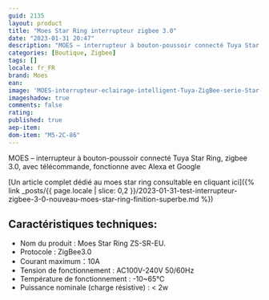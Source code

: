 ```yaml
---
guid: 2135
layout: product 
title: "Moes Star Ring interrupteur zigbee 3.0"
date: "2023-01-31 20:47"
description: "MOES – interrupteur à bouton-poussoir connecté Tuya Star Ring, zigbee 3.0, avec télécommande, fonctionne avec Alexa et Google"
categories: [Boutique, Zigbee]
tags: []
locale: fr_FR
brand: Moes
ean: 
image: 'MOES-interrupteur-eclairage-intelligent-Tuya-ZigBee-serie-Star-Ring-aucun-fil-neutre-aucun-condensateur.png'
imageshadow: true
comments: false
rating:  
published: true
aep-item:
dom-item: "M5-2C-86"
---
```

MOES – interrupteur à bouton-poussoir connecté Tuya Star Ring, zigbee 3.0, avec télécommande, fonctionne avec Alexa et Google

[Un article complet dédié au moes star ring consultable en cliquant ici]({% link _posts/{{ page.locale | slice: 0,2 }}/2023-01-31-test-interrupteur-zigbee-3-0-nouveau-moes-star-ring-finition-superbe.md %})

## Caractéristiques techniques:
- Nom du produit : Moes Star Ring ZS-SR-EU.
- Protocole : ZigBee3.0
- Courant maximum：10A
- Tension de fonctionnement : AC100V-240V 50/60Hz
- Température de fonctionnement : -10~65℃
- Puissance nominale (charge résistive) : < 2w


